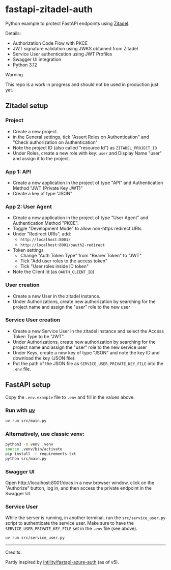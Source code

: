 # fastapi-zitadel-auth

Python example to protect FastAPI endpoints using [Zitadel](https://zitadel.com/).

Details:

* Authorization Code Flow with PKCE
* JWT signature validation using JWKS obtained from Zitadel
* Service User authentication using JWT Profiles
* Swagger UI integration
* Python 3.12

> [!WARNING]
> This repo is a work in progress and should not be used in production just yet.

## Zitadel setup

### Project
* Create a new project. 
* in the General settings, tick "Assert Roles on Authentication" and "Check authorization on Authentication"
* Note the project ID (also called "resource Id") as `ZITADEL_PROJECT_ID`
* Under Roles, create a new role with key: `user` and Display Name "user" and assign it to the project. 

### App 1: API
* Create a new application in the project of type "API" and Authentication Method "JWT (Private Key JWT)"
* Create a key of type "JSON"

### App 2: User Agent
* Create a new application in the project of type "User Agent" and Authentication Method "PKCE".
* Toggle "Development Mode" to allow non-https redirect URIs
* Under "Redirect URIs", add:
  * `http://localhost:8001/`
  * `http://localhost:8001/oauth2-redirect`
* Token settings
  * Change "Auth Token Type" from "Bearer Token" to "JWT"
  * Tick "Add user roles to the access token"
  * Tick "User roles inside ID token"
* Note the Client Id (as `OAUTH_CLIENT_ID`)

### User creation
* Create a new User in the zitadel instance.
* Under Authorizations, create new authorization by searching for the project name and assign the "user" role to the new user


### Service User creation
* Create a new Service User in the zitadel instance and select the Access Token Type to be "JWT".
* Under Authorizations, create new authorization by searching for the project name and assign the "user" role to the new service user
* Under Keys, create a new key of type "JSON" and note the key ID and download the key (JSON file).
* Put the path of the JSON file as `SERVICE_USER_PRIVATE_KEY_FILE` into the `.env` file.


## FastAPI setup

Copy the `.env.example` file to `.env` and fill in the values above.

### Run with [uv](https://docs.astral.sh/uv/)

```bash
uv run src/main.py
```

### Alternatively, use classic venv:

```bash
python3 -m venv .venv
source .venv/bin/activate
pip install -r requirements.txt
python src/main.py
```

### Swagger UI

Open http://localhost:8001/docs in a new browser window, click on the "Authorize" button, 
log in, and then access the private endpoint in the Swagger UI.


### Service User

While the server is running, in another terminal, run the `src/service_user.py` script to authenticate the service user.
Make sure to have the `SERVICE_USER_PRIVATE_KEY_FILE` set in the `.env` file (see above).

```bash
uv run src/service_user.py
```

---

Credits:

Partly inspired by [Intility/fastapi-azure-auth](https://github.com/Intility/fastapi-azure-auth) (as of v5).


